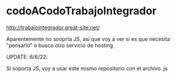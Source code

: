 # codoACodoTrabajoIntegrador

http://trabajointegrador.great-site.net/

Aparentemente no sooprta JS, asi que voy a ver si es que necesita "pensarlo" o busco otro servicio de hosting 

UPDATE: 6/6/22: 

Si soporta JS, voy a usar este mismo repositorio con el archivo .js
